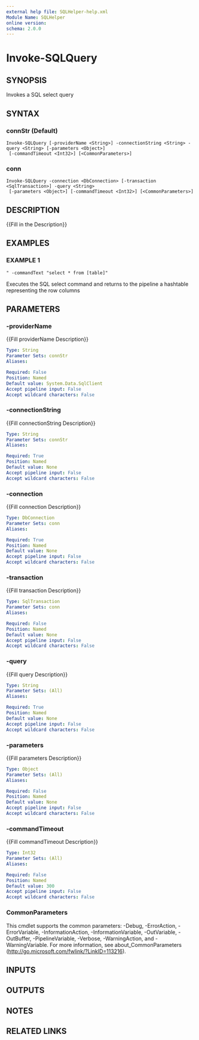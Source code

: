 ```yaml
---
external help file: SQLHelper-help.xml
Module Name: SQLHelper
online version:
schema: 2.0.0
---
```


# Invoke-SQLQuery

## SYNOPSIS
Invokes a SQL select query

## SYNTAX

### connStr (Default)
```
Invoke-SQLQuery [-providerName <String>] -connectionString <String> -query <String> [-parameters <Object>]
 [-commandTimeout <Int32>] [<CommonParameters>]
```

### conn
```
Invoke-SQLQuery -connection <DbConnection> [-transaction <SqlTransaction>] -query <String>
 [-parameters <Object>] [-commandTimeout <Int32>] [<CommonParameters>]
```

## DESCRIPTION
{{Fill in the Description}}

## EXAMPLES

### EXAMPLE 1
```
" -commandText "select * from [table]"
```

Executes the SQL select command and returns to the pipeline a hashtable representing the row columns

## PARAMETERS

### -providerName
{{Fill providerName Description}}

```yaml
Type: String
Parameter Sets: connStr
Aliases:

Required: False
Position: Named
Default value: System.Data.SqlClient
Accept pipeline input: False
Accept wildcard characters: False
```

### -connectionString
{{Fill connectionString Description}}

```yaml
Type: String
Parameter Sets: connStr
Aliases:

Required: True
Position: Named
Default value: None
Accept pipeline input: False
Accept wildcard characters: False
```

### -connection
{{Fill connection Description}}

```yaml
Type: DbConnection
Parameter Sets: conn
Aliases:

Required: True
Position: Named
Default value: None
Accept pipeline input: False
Accept wildcard characters: False
```

### -transaction
{{Fill transaction Description}}

```yaml
Type: SqlTransaction
Parameter Sets: conn
Aliases:

Required: False
Position: Named
Default value: None
Accept pipeline input: False
Accept wildcard characters: False
```

### -query
{{Fill query Description}}

```yaml
Type: String
Parameter Sets: (All)
Aliases:

Required: True
Position: Named
Default value: None
Accept pipeline input: False
Accept wildcard characters: False
```

### -parameters
{{Fill parameters Description}}

```yaml
Type: Object
Parameter Sets: (All)
Aliases:

Required: False
Position: Named
Default value: None
Accept pipeline input: False
Accept wildcard characters: False
```

### -commandTimeout
{{Fill commandTimeout Description}}

```yaml
Type: Int32
Parameter Sets: (All)
Aliases:

Required: False
Position: Named
Default value: 300
Accept pipeline input: False
Accept wildcard characters: False
```

### CommonParameters
This cmdlet supports the common parameters: -Debug, -ErrorAction, -ErrorVariable, -InformationAction, -InformationVariable, -OutVariable, -OutBuffer, -PipelineVariable, -Verbose, -WarningAction, and -WarningVariable.
For more information, see about_CommonParameters (http://go.microsoft.com/fwlink/?LinkID=113216).

## INPUTS

## OUTPUTS

## NOTES

## RELATED LINKS
